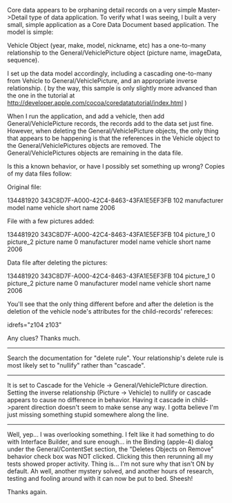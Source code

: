 

Core data appears to be orphaning detail records on a very simple Master->Detail type of data application. To verify what I was seeing, I built a very small, simple application as a Core Data Document based application. The model is simple:

Vehicle Object (year, make, model, nickname, etc) has a one-to-many relationship to the General/VehiclePicture object (picture name, imageData, sequence).

I set up the data model accordingly, including a cascading one-to-many from Vehicle to General/VehiclePicture, and an appropriate inverse relationship. ( by the way, this sample is only slightly more advanced than the one in the tutorial at http://developer.apple.com/cocoa/coredatatutorial/index.html )

When I run the application, and add a vehicle, then add General/VehiclePicture records, the records add to the data set just fine. However, when deleting the General/VehiclePicture objects, the only thing that appears to be happening is that the references in the Vehicle object to the General/VehiclePictures objects are removed. The General/VehiclePictures objects are remaining in the data file. 

Is this a known behavior, or have I possibly set something up wrong? Copies of my data files follow:

Original file:
    
<?xml version="1.0"?>
<!DOCTYPE database SYSTEM "file:///System/Library/General/DTDs/General/CoreData.dtd">

<database>
    <databaseInfo>
        <version>134481920</version>
        <UUID>343C8D7F-A000-42C4-8463-43FA1E5EF3FB</UUID>
        <nextObjectID>102</nextObjectID>
        <metadata></metadata>
    </databaseInfo>
    <object type="VEHICLE" id="z102">
        <attribute name="make" type="string">manufacturer</attribute>
        <attribute name="model" type="string">model name</attribute>
        <attribute name="nickname" type="string">vehicle short name</attribute>
        <attribute name="year" type="int32">2006</attribute>
        <relationship name="vehiclepictures" type="0/0" destination="VEHICLEPICTURE"></relationship>
    </object>
</database>



File with a few pictures added:
    
<?xml version="1.0"?>
<!DOCTYPE database SYSTEM "file:///System/Library/General/DTDs/General/CoreData.dtd">

<database>
    <databaseInfo>
        <version>134481920</version>
        <UUID>343C8D7F-A000-42C4-8463-43FA1E5EF3FB</UUID>
        <nextObjectID>104</nextObjectID>
        <metadata></metadata>
    </databaseInfo>
    <object type="VEHICLEPICTURE" id="z103">
        <attribute name="picturename" type="string">picture_1</attribute>
        <attribute name="sequence" type="int32">0</attribute>
        <relationship name="picturesforvehicle" type="1/1" destination="VEHICLE" idrefs="z102"></relationship>
    </object>
    <object type="VEHICLEPICTURE" id="z104">
        <attribute name="picturename" type="string">picture_2 picture name</attribute>
        <attribute name="sequence" type="int32">0</attribute>
        <relationship name="picturesforvehicle" type="1/1" destination="VEHICLE" idrefs="z102"></relationship>
    </object>
    <object type="VEHICLE" id="z102">
        <attribute name="make" type="string">manufacturer</attribute>
        <attribute name="model" type="string">model name</attribute>
        <attribute name="nickname" type="string">vehicle short name</attribute>
        <attribute name="year" type="int32">2006</attribute>
        <relationship name="vehiclepictures" type="0/0" destination="VEHICLEPICTURE" idrefs="z104 z103"></relationship>
    </object>
</database>



Data file after deleting the pictures:
    
<?xml version="1.0"?>
<!DOCTYPE database SYSTEM "file:///System/Library/General/DTDs/General/CoreData.dtd">

<database>
    <databaseInfo>
        <version>134481920</version>
        <UUID>343C8D7F-A000-42C4-8463-43FA1E5EF3FB</UUID>
        <nextObjectID>104</nextObjectID>
        <metadata></metadata>
    </databaseInfo>
    <object type="VEHICLEPICTURE" id="z103">
        <attribute name="picturename" type="string">picture_1</attribute>
        <attribute name="sequence" type="int32">0</attribute>
        <relationship name="picturesforvehicle" type="1/1" destination="VEHICLE" idrefs="z102"></relationship>
    </object>
    <object type="VEHICLEPICTURE" id="z104">
        <attribute name="picturename" type="string">picture_2 picture name</attribute>
        <attribute name="sequence" type="int32">0</attribute>
        <relationship name="picturesforvehicle" type="1/1" destination="VEHICLE" idrefs="z102"></relationship>
    </object>
    <object type="VEHICLE" id="z102">
        <attribute name="make" type="string">manufacturer</attribute>
        <attribute name="model" type="string">model name</attribute>
        <attribute name="nickname" type="string">vehicle short name</attribute>
        <attribute name="year" type="int32">2006</attribute>
        <relationship name="vehiclepictures" type="0/0" destination="VEHICLEPICTURE"></relationship>
    </object>
</database>



You'll see that the only thing different before and after the deletion is the deletion of the vehicle node's attributes for the child-records' refereces:
    
 idrefs="z104 z103"


Any clues? Thanks much.

----

Search the documentation for "delete rule". Your relationship's delete rule is most likely set to "nullify" rather than "cascade".

----

It is set to Cascade for the Vehicle -> General/VehiclePIcture direction. Setting the inverse relationship (Picture -> Vehicle) to nullify or cascade appears to cause no difference in behavior. Having it cascade in child->parent direction doesn't seem to make sense any way. I gotta believe I'm just missing something stupid somewhere along the line.

----

Well, yep... I was overlooking something. I felt like it had something to do with Interface Builder, and sure enough... in the Binding (apple-4) dialog under the General/ContentSet section, the "Deletes Objects on Remove" behavior check box was NOT clicked. Clicking this then rerunning all my tests showed proper activity. Thing is... I'm not sure why that isn't ON by default. Ah well, another mystery solved, and another hours of research, testing and fooling around with it can now be put to bed. Sheesh!

Thanks again.